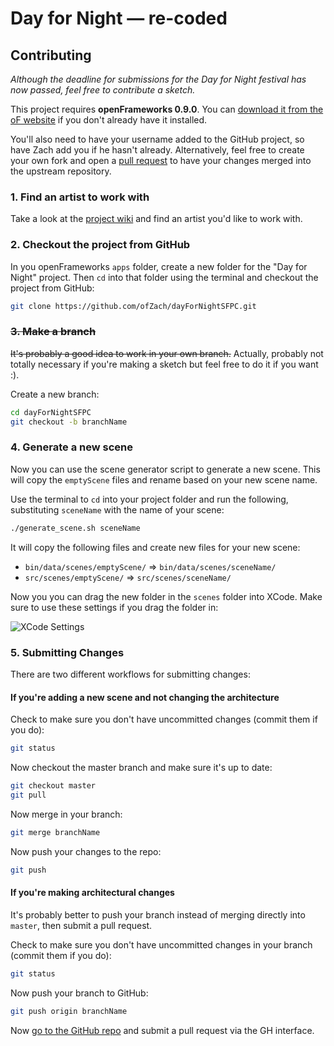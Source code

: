 # Day for Night &mdash; re-coded

## Contributing

_Although the deadline for submissions for the Day for Night festival has now passed, feel free to contribute a sketch._

This project requires **openFrameworks 0.9.0**. You can [download it from the oF website](http://openframeworks.cc/download/) if you don't already have it installed.

You'll also need to have your username added to the GitHub project, so have Zach add you if he hasn't already. Alternatively, feel free to create your own fork and open a [pull request](https://help.github.com/articles/using-pull-requests/) to have your changes merged into the upstream repository.

### 1. Find an artist to work with

Take a look at the [project wiki](https://github.com/ofZach/dayForNightSFPC/wiki) and find an artist you'd like to work with.


### 2. Checkout the project from GitHub

In you openFrameworks `apps` folder, create a new folder for the "Day for Night" project. Then `cd` into that folder using the terminal and checkout the project from GitHub:

```bash
git clone https://github.com/ofZach/dayForNightSFPC.git
```

### <del>3. Make a branch</del>

<del>It's probably a good idea to work in your own branch.</del> Actually, probably not totally necessary if you're making a sketch but feel free to do it if you want :).

Create a new branch:

```bash
cd dayForNightSFPC
git checkout -b branchName
```

### 4. Generate a new scene

Now you can use the scene generator script to generate a new scene. This will copy the `emptyScene` files and rename based on your new scene name.

Use the terminal to `cd` into your project folder and run the following, substituting `sceneName` with the name of your scene:

```bash
./generate_scene.sh sceneName
```

It will copy the following files and create new files for your new scene:

 * `bin/data/scenes/emptyScene/` => `bin/data/scenes/sceneName/`
 * `src/scenes/emptyScene/` => `src/scenes/sceneName/`

Now you you can drag the new folder in the `scenes` folder into XCode. Make sure to use these settings if you drag the folder in:

![XCode Settings](https://dl.dropboxusercontent.com/u/2100102/sfpc/xcode-drag-files.png)

### 5. Submitting Changes

There are two different workflows for submitting changes:

#### If you're adding a new scene and not changing the architecture

Check to make sure you don't have uncommitted changes (commit them if you do):

```bash
git status
```

Now checkout the master branch and make sure it's up to date:

```bash
git checkout master
git pull
```

Now merge in your branch:

```bash
git merge branchName
```

Now push your changes to the repo:

```bash
git push
```


#### If you're making architectural changes

It's probably better to push your branch instead of merging directly into `master`, then submit a pull request.

Check to make sure you don't have uncommitted changes in your branch (commit them if you do):

```bash
git status
```
Now push your branch to GitHub:

```bash
git push origin branchName
```

Now [go to the GitHub repo](https://github.com/ofZach/dayForNightSFPC) and submit a pull request via the GH interface.

